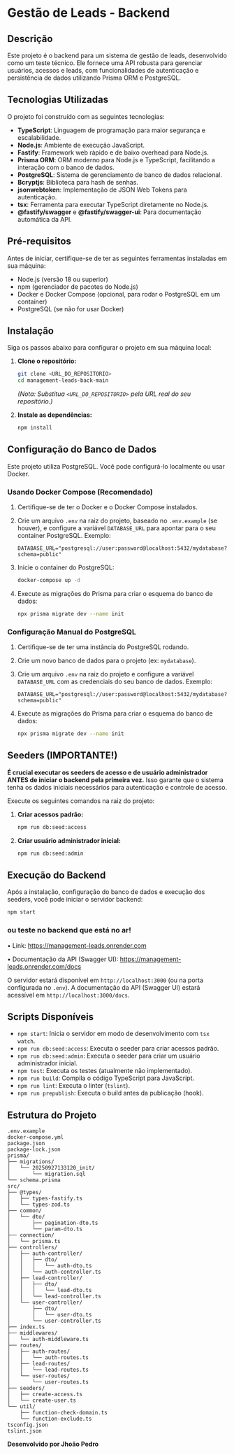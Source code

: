 # Gestão de Leads - Backend

## Descrição

Este projeto é o backend para um sistema de gestão de leads, desenvolvido como um teste técnico. Ele fornece uma API robusta para gerenciar usuários, acessos e leads, com funcionalidades de autenticação e persistência de dados utilizando Prisma ORM e PostgreSQL.

## Tecnologias Utilizadas

O projeto foi construído com as seguintes tecnologias:

*   **TypeScript**: Linguagem de programação para maior segurança e escalabilidade.
*   **Node.js**: Ambiente de execução JavaScript.
*   **Fastify**: Framework web rápido e de baixo overhead para Node.js.
*   **Prisma ORM**: ORM moderno para Node.js e TypeScript, facilitando a interação com o banco de dados.
*   **PostgreSQL**: Sistema de gerenciamento de banco de dados relacional.
*   **Bcryptjs**: Biblioteca para hash de senhas.
*   **jsonwebtoken**: Implementação de JSON Web Tokens para autenticação.
*   **tsx**: Ferramenta para executar TypeScript diretamente no Node.js.
*   **@fastify/swagger** e **@fastify/swagger-ui**: Para documentação automática da API.

## Pré-requisitos

Antes de iniciar, certifique-se de ter as seguintes ferramentas instaladas em sua máquina:

*   Node.js (versão 18 ou superior)
*   npm (gerenciador de pacotes do Node.js)
*   Docker e Docker Compose (opcional, para rodar o PostgreSQL em um container)
*   PostgreSQL (se não for usar Docker)

## Instalação

Siga os passos abaixo para configurar o projeto em sua máquina local:

1.  **Clone o repositório:**

    ```bash
    git clone <URL_DO_REPOSITORIO>
    cd management-leads-back-main
    ```

    *(Nota: Substitua `<URL_DO_REPOSITORIO>` pela URL real do seu repositório.)*

2.  **Instale as dependências:**

    ```bash
    npm install
    ```

## Configuração do Banco de Dados

Este projeto utiliza PostgreSQL. Você pode configurá-lo localmente ou usar Docker.

### Usando Docker Compose (Recomendado)

1.  Certifique-se de ter o Docker e o Docker Compose instalados.
2.  Crie um arquivo `.env` na raiz do projeto, baseado no `.env.example` (se houver), e configure a variável `DATABASE_URL` para apontar para o seu container PostgreSQL. Exemplo:

    ```env
    DATABASE_URL="postgresql://user:password@localhost:5432/mydatabase?schema=public"
    ```

3.  Inicie o container do PostgreSQL:

    ```bash
    docker-compose up -d
    ```

4.  Execute as migrações do Prisma para criar o esquema do banco de dados:

    ```bash
    npx prisma migrate dev --name init
    ```

### Configuração Manual do PostgreSQL

1.  Certifique-se de ter uma instância do PostgreSQL rodando.
2.  Crie um novo banco de dados para o projeto (ex: `mydatabase`).
3.  Crie um arquivo `.env` na raiz do projeto e configure a variável `DATABASE_URL` com as credenciais do seu banco de dados. Exemplo:

    ```env
    DATABASE_URL="postgresql://user:password@localhost:5432/mydatabase?schema=public"
    ```

4.  Execute as migrações do Prisma para criar o esquema do banco de dados:

    ```bash
    npx prisma migrate dev --name init
    ```

## Seeders (IMPORTANTE!)

**É crucial executar os seeders de acesso e de usuário administrador ANTES de iniciar o backend pela primeira vez.** Isso garante que o sistema tenha os dados iniciais necessários para autenticação e controle de acesso.

Execute os seguintes comandos na raiz do projeto:

1.  **Criar acessos padrão:**

    ```bash
    npm run db:seed:access
    ```

2.  **Criar usuário administrador inicial:**

    ```bash
    npm run db:seed:admin
    ```

## Execução do Backend

Após a instalação, configuração do banco de dados e execução dos seeders, você pode iniciar o servidor backend:

```bash
npm start
```
### ou teste no backend que está no ar!

•
Link: https://management-leads.onrender.com

•
Documentação da API (Swagger UI): https://management-leads.onrender.com/docs

O servidor estará disponível em `http://localhost:3000` (ou na porta configurada no `.env`). A documentação da API (Swagger UI) estará acessível em `http://localhost:3000/docs`.

## Scripts Disponíveis

*   `npm start`: Inicia o servidor em modo de desenvolvimento com `tsx watch`.
*   `npm run db:seed:access`: Executa o seeder para criar acessos padrão.
*   `npm run db:seed:admin`: Executa o seeder para criar um usuário administrador inicial.
*   `npm test`: Executa os testes (atualmente não implementado).
*   `npm run build`: Compila o código TypeScript para JavaScript.
*   `npm run lint`: Executa o linter (`tslint`).
*   `npm run prepublish`: Executa o build antes da publicação (hook).

## Estrutura do Projeto

```
.env.example
docker-compose.yml
package.json
package-lock.json
prisma/
├── migrations/
│   └── 20250927133120_init/
│       └── migration.sql
└── schema.prisma
src/
├── @types/
│   ├── types-fastify.ts
│   └── types-zod.ts
├── common/
│   └── dto/
│       ├── pagination-dto.ts
│       └── param-dto.ts
├── connection/
│   └── prisma.ts
├── controllers/
│   ├── auth-controller/
│   │   ├── dto/
│   │   │   └── auth-dto.ts
│   │   └── auth-controller.ts
│   ├── lead-controller/
│   │   ├── dto/
│   │   │   └── lead-dto.ts
│   │   └── lead-controller.ts
│   └── user-controller/
│       ├── dto/
│       │   └── user-dto.ts
│       └── user-controller.ts
├── index.ts
├── middlewares/
│   └── auth-middleware.ts
├── routes/
│   ├── auth-routes/
│   │   └── auth-routes.ts
│   ├── lead-routes/
│   │   └── lead-routes.ts
│   └── user-routes/
│       └── user-routes.ts
├── seeders/
│   ├── create-access.ts
│   └── create-user.ts
└── util/
    ├── function-check-domain.ts
    └── function-exclude.ts
tsconfig.json
tslint.json
```

**Desenvolvido por Jhoão Pedro**
